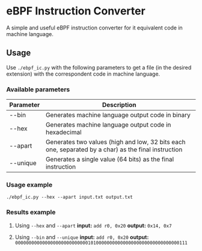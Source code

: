 # eBPF Instruction Converter
A simple and useful eBPF instruction converter for it equivalent code in machine language.

## Usage
Use `./ebpf_ic.py` with the following parameters to get a file (in the desired extension) with the correspondent code in machine language.

### Available parameters

| Parameter | Description |
| --- | --- |
| --bin | Generates machine language output code in binary |
| --hex | Generates machine language output code in hexadecimal |
| --apart | Generates two values (high and low, 32 bits each one, separated by a char) as the final instruction |
| --unique | Generates a single value (64 bits) as the final instruction |

### Usage example

`./ebpf_ic.py --hex --apart input.txt output.txt`

### Results example

1. Using `--hex` and `--apart`
**input:** `add r0, 0x20`
**output:** `0x14, 0x7`

2. Using `--bin` and `--unique`
**input:** `add r0, 0x20`
**output:** `0000000000000000000000000001010000000000000000000000000000000111`
